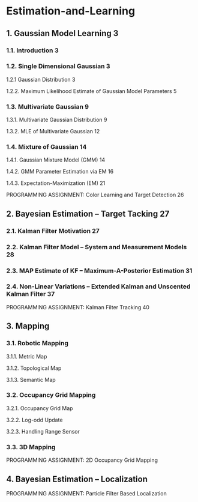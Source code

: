 # Estimation-and-Learning


## 1.	Gaussian Model Learning	3
### 1.1.	Introduction	3
### 1.2.	Single Dimensional Gaussian	3
1.2.1 Gaussian Distribution	3

1.2.2. Maximum Likelihood Estimate of Gaussian Model Parameters	5
### 1.3.	Multivariate Gaussian	9
1.3.1.	Multivariate Gaussian Distribution	9

1.3.2.	MLE of Multivariate Gaussian	12
### 1.4.	Mixture of Gaussian	14
1.4.1.	Gaussian Mixture Model (GMM)	14

1.4.2.	GMM Parameter Estimation via EM	16

1.4.3.	Expectation-Maximization (EM)	21

PROGRAMMING ASSIGNMENT:  Color Learning and Target Detection	26
## 2.	Bayesian Estimation – Target Tacking	27
### 2.1.	Kalman Filter Motivation	27
### 2.2.	Kalman Filter Model – System and Measurement Models	28
### 2.3.	MAP Estimate of KF – Maximum-A-Posterior Estimation	31
### 2.4.	Non-Linear Variations – Extended Kalman and Unscented Kalman Filter	37
PROGRAMMING ASSIGNMENT:  Kalman Filter Tracking	40

## 3.	Mapping
### 3.1.	Robotic Mapping	
3.1.1.	Metric Map	

3.1.2.	Topological Map	

3.1.3.	Semantic Map	
### 3.2.	Occupancy Grid Mapping	
3.2.1.	Occupancy Grid Map	

3.2.2.	Log-odd Update	

3.2.3.	Handling Range Sensor	
### 3.3.	3D Mapping	
PROGRAMMING ASSIGNMENT:  2D Occupancy Grid Mapping	
## 4.	Bayesian Estimation – Localization	
PROGRAMMING ASSIGNMENT:  Particle Filter Based Localization	
